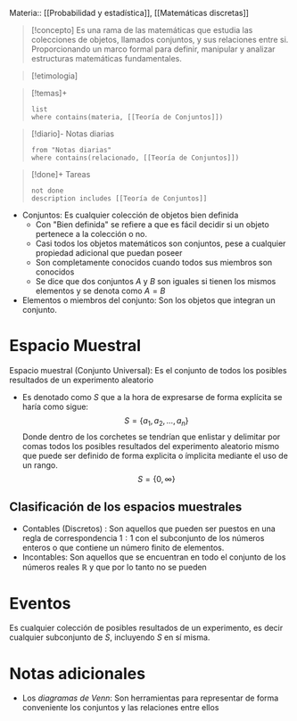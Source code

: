 Materia:: [[Probabilidad y estadística]], [[Matemáticas discretas]]

> [!concepto]
> Es una rama de las matemáticas que estudia las colecciones de objetos, llamados conjuntos, y sus relaciones entre si. Proporcionando un marco formal para definir, manipular y analizar estructuras matemáticas fundamentales. 

> [!etimologia]
> 

>[!temas]+ 
>```dataview
>list 
>where contains(materia, [[Teoría de Conjuntos]])
>```

>[!diario]- Notas diarias
>```list
>from "Notas diarias"
>where contains(relacionado, [[Teoría de Conjuntos]])
>```

>[!done]+ Tareas
>```tasks
>not done 
>description includes [[Teoría de Conjuntos]]


- Conjuntos: Es cualquier colección de objetos bien definida
	- Con "Bien definida" se refiere a que es fácil decidir si un objeto pertenece a la colección o no.
	- Casi todos los objetos matemáticos son conjuntos, pese a cualquier propiedad adicional que puedan poseer
	- Son completamente conocidos cuando todos sus miembros son conocidos
	- Se dice que dos conjuntos $A$ y $B$ son iguales si tienen los mismos elementos y se denota como $A=B$ 
- Elementos o miembros del conjunto: Son los objetos que integran un conjunto. 

# Espacio Muestral  
Espacio muestral (Conjunto Universal): Es el conjunto de todos los posibles resultados de un experimento aleatorio
- Es denotado como $S$ que a la hora de expresarse de forma explícita se haría como sigue: 
$$S = \{a_1, a_2, \dots , a_n \}$$
Donde dentro de los corchetes se tendrían que enlistar y delimitar por comas todos los posibles resultados del experimento aleatorio mismo que puede ser definido de forma explicita o ímplicita mediante el uso de un rango.
$$S =  \{0, \infty\}$$

## Clasificación de los espacios muestrales
- Contables (Discretos) : Son aquellos que pueden ser puestos en una regla de correspondencia $1:1$ con el subconjunto de los números enteros o que contiene un número finito de elementos. 
- Incontables: Son aquellos que se encuentran en todo el conjunto de los números reales $\mathbb{R}$ y que por lo tanto no se pueden 
# Eventos 
Es cualquier colección de posibles resultados de un experimento, es decir cualquier subconjunto de $S$, incluyendo $S$ en sí misma. 

# Notas adicionales
- Los *diagramas de Venn*: Son herramientas para representar de forma conveniente los conjuntos y las relaciones entre ellos

